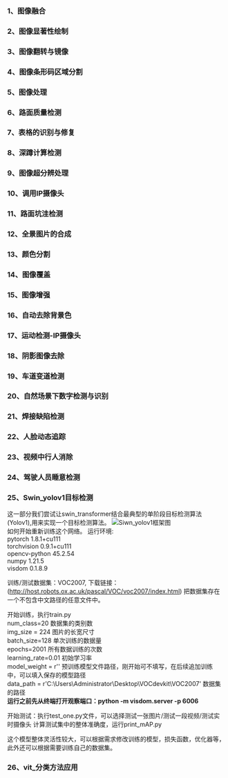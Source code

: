 ### 1、图像融合
### 2、图像显著性绘制
### 3、图像翻转与镜像
### 4、图像条形码区域分割
### 5、图像处理
### 6、路面质量检测
### 7、表格的识别与修复
### 8、深蹲计算检测
### 9、图像超分辨处理
### 10、调用IP摄像头
### 11、路面坑洼检测
### 12、全景图片的合成
### 13、颜色分割
### 14、图像覆盖
### 15、图像增强
### 16、自动去除背景色
### 17、运动检测-IP摄像头
### 18、阴影图像去除
### 19、车道变道检测
### 20、自然场景下数字检测与识别
### 21、焊接缺陷检测
### 22、人脸动态追踪
### 23、视频中行人消除
### 24、驾驶人员睡意检测
### 25、Swin_yolov1目标检测
这一部分我们尝试让swin_transformer结合最典型的单阶段目标检测算法(Yolov1),用来实现一个目标检测算法。
![Siwn_yolov1框架图](https://github.com/124578-chj/python-image/blob/main/%E9%A1%B9%E7%9B%AE%E7%B4%A0%E6%9D%90/swin_yolov1.png)  
如何开始重新训练这个网络。
运行环境:  
pytorch 1.8.1+cu111  
torchvision  0.9.1+cu111  
opencv-python 45.2.54  
numpy 1.21.5  
visdom  0.1.8.9  

训练/测试数据集：VOC2007,  下载链接：(http://host.robots.ox.ac.uk/pascal/VOC/voc2007/index.html)
把数据集存在一个不包含中文路径的任意文件中。

开始训练，执行train.py  
num_class=20  数据集的类别数  
img_size = 224  图片的长宽尺寸  
batch_size=128  单次训练的数据量  
epochs=2001  所有数据训练的次数  
learning_rate=0.01  初始学习率  
model_weight = r''  预训练模型文件路径，刚开始可不填写，在后续追加训练中，可以填入保存的模型路径    
data_path = r'C:\Users\Administrator\Desktop\VOCdevkit\VOC2007'  数据集的路径   
**运行之前先从终端打开观察端口：python -m visdom.server -p 6006**  

开始测试：执行test_one.py文件，可以选择测试一张图片/测试一段视频/测试实时摄像头
计算测试集中的整体准确度，运行print_mAP.py

这个模型整体灵活性较大，可以根据需求修改训练的模型，损失函数，优化器等，此外还可以根据需要训练自己的数据集。


### 26、vit_分类方法应用

